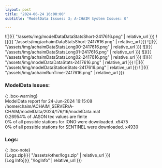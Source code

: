 ```yaml
---
layout: post
title: "2024-06-24 16:00:00"
subtitle: "ModelData Issues: 3; A-CHAIM System Issues: 0"

---
```


![]({{ "/assets/img/modelDataDataStatsShort-2417616.png" | relative_url }})
![]({{ "/assets/img/achaimDataStatsShort-2417616.png" | relative_url }})
![]({{ "/assets/img/achaimDataStatsLong00-2417616.png" | relative_url }})
![]({{ "/assets/img/achaimDataStatsLong01-2417616.png" | relative_url }})
![]({{ "/assets/img/achaimDataStatsLong02-2417616.png" | relative_url }})
![]({{ "/assets/img/modelDataDataStats-2417616.png" | relative_url }})
![]({{ "/assets/img/modelDataStationStats-2417616.png" | relative_url }})
![]({{ "/assets/img/achaimRunTime-2417616.png" | relative_url }})


### ModelData Issues:  
  
{: .box-warning}  
 ModelData report for 24-Jun-2024 16:15:08   
 /home/chaim/ACHAIM_SERVER/A-CHAIM/modelData/2024/176/16/modelData.mat   
 0.26954% of JASON tec values are finite   
 0% of all possible stations for IONO were downloaded. x5475   
 0% of all possible stations for SENTINEL were downloaded. x4930   
  


### Logs:  
  
{: .box-note}  
[Logs.zip]({{ "/assets/other/logs.zip" | relative_url }})  
[Log Info]({{ "/logInfo" | relative_url }})  
